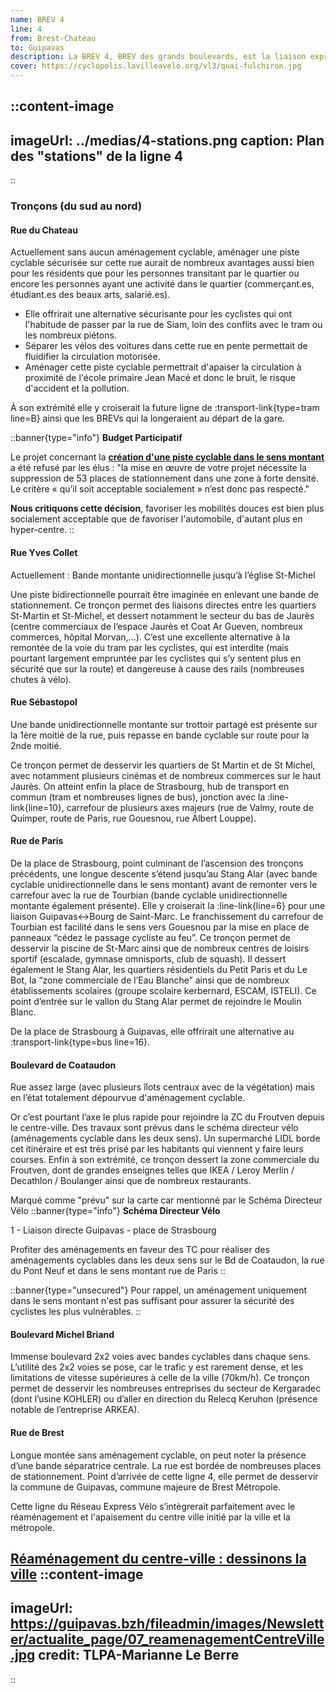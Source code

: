 ```yaml
---
name: BREV 4
line: 4
from: Brest-Chateau
to: Guipavas
description: La BREV 4, BREV des grands boulevards, est la liaison express "nord/sud" de Brest. Dans le centre, elle donnera entre autre une alternative crédible à rouler entre les rails du tram. Une personne habitant à Guipavas et travaillant bas de Siam n'aurait besoin que d'environ 25min de trajet.
cover: https://cyclopolis.lavilleavelo.org/vl3/quai-fulchiron.jpg
---
```


::content-image
---
imageUrl: ../medias/4-stations.png
caption: Plan des "stations" de la ligne 4
---
::

### Tronçons (du sud au nord)

#### Rue du Chateau

Actuellement sans aucun aménagement cyclable, aménager une piste cyclable sécurisée sur cette rue aurait de nombreux avantages aussi bien pour les résidents que pour les personnes transitant par le quartier ou encore les personnes ayant une activité dans le quartier (commerçant.es, étudiant.es des beaux arts, salarié.es).

* Elle offrirait une alternative sécurisante pour les cyclistes qui ont l'habitude de passer par la rue de Siam, loin des conflits avec le tram ou les nombreux piétons.
* Séparer les vélos des voitures dans cette rue en pente permettait de fluidifier la circulation motorisée.
* Aménager cette piste cyclable permettrait d'apaiser la circulation à proximité de l'école primaire Jean Macé et donc le bruit, le risque d'accident et la pollution.

À son extrémité elle y croiserait la future ligne de :transport-link{type=tram line=B} ainsi que les BREVs qui la longeraient au départ de la gare.

::banner{type="info"}
**Budget Participatif**

Le projet concernant la [**création d'une piste cyclable dans le sens montant**](https://jeparticipe.brest.fr/project/budget-participatif-saison-4/collect/proposez-vos-projets/proposals/creation-dune-piste-cyclable-rue-du-chateau
) a été refusé par les élus : "la mise en œuvre de votre projet nécessite la suppression de 53 places de stationnement dans une zone à forte densité. Le critère « qu’il soit acceptable socialement » n’est donc pas respecté."

**Nous critiquons cette décision**, favoriser les mobilités douces est bien plus socialement acceptable que de favoriser l'automobile, d'autant plus en hyper-centre.
::

#### Rue Yves Collet
Actuellement : Bande montante unidirectionnelle jusqu’à l’église St-Michel

Une piste bidirectionnelle pourrait être imaginée en enlevant une bande de stationnement.
Ce tronçon permet des liaisons directes entre les quartiers St-Martin et St-Michel, et dessert notamment le secteur du bas de Jaurès (centre commerciaux de l’espace Jaurès et Coat Ar Gueven, nombreux commerces, hôpital Morvan,...). C’est une excellente alternative à la remontée de la voie du tram par les cyclistes, qui est interdite (mais pourtant largement empruntée par les cyclistes qui s’y sentent plus en sécurité que sur la route) et dangereuse à cause des rails (nombreuses chutes à vélo).

#### Rue Sébastopol

Une bande unidirectionnelle montante sur trottoir partagé est présente sur la 1ère moitié de la rue, puis repasse en bande cyclable sur route pour la 2nde moitié.

Ce tronçon permet de desservir les quartiers de St Martin et de St Michel, avec notamment plusieurs cinémas et de nombreux commerces sur le haut Jaurès. On atteint enfin la place de Strasbourg, hub de transport en commun (tram et nombreuses lignes de bus), jonction avec la :line-link{line=10}, carrefour de plusieurs axes majeurs (rue de Valmy, route de Quimper, route de Paris, rue Gouesnou, rue Albert Louppe).

#### Rue de Paris

De la place de Strasbourg, point culminant de l’ascension des tronçons précédents, une longue descente s’étend jusqu’au Stang Alar (avec bande cyclable unidirectionnelle dans le sens montant) avant de remonter vers le carrefour avec la rue de Tourbian (bande cyclable unidirectionnelle montante également présente). Elle y croiserait la :line-link{line=6} pour une liaison Guipavas<->Bourg de Saint-Marc. Le franchissement du carrefour de Tourbian est facilité dans le sens vers Gouesnou par la mise en place de panneaux “cédez le passage cycliste au feu”. Ce tronçon permet de desservir la piscine de St-Marc ainsi que de nombreux centres de loisirs sportif (escalade, gymnase omnisports, club de squash). Il dessert également le Stang Alar, les quartiers résidentiels du Petit Paris et du Le Bot, la “zone commerciale de l’Eau Blanche” ainsi que de nombreux établissements scolaires (groupe scolaire kerbernard, ESCAM, ISTELI). Ce point d’entrée sur le vallon du Stang Alar permet de rejoindre le Moulin Blanc.

De la place de Strasbourg à Guipavas, elle offrirait une alternative au :transport-link{type=bus line=16}.

#### Boulevard de Coataudon

Rue assez large (avec plusieurs îlots centraux avec de la végétation) mais en l’état totalement dépourvue d'aménagement cyclable.

Or c’est pourtant l’axe le plus rapide pour rejoindre la ZC du Froutven depuis le centre-ville. Des travaux sont prévus dans le schéma directeur vélo (aménagements cyclable dans les deux sens). Un supermarché LIDL borde cet itinéraire et est très prisé par les habitants qui viennent y faire leurs courses. Enfin à son extrémité, ce tronçon dessert la zone commerciale du Froutven, dont de grandes enseignes telles que IKEA / Leroy Merlin / Decathlon / Boulanger ainsi que de nombreux restaurants.


Marqué comme "prévu" sur la carte car mentionné par le Schéma Directeur Vélo
::banner{type="info"}
**Schéma Directeur Vélo**

1 - Liaison directe Guipavas - place de Strasbourg

Profiter des aménagements en faveur des TC pour réaliser des aménagements cyclables dans les deux sens sur le Bd de Coataudon, la rue du Pont Neuf et dans le sens montant rue de Paris
::

::banner{type="unsecured"}
Pour rappel, un aménagement uniquement dans le sens montant n'est pas suffisant pour assurer la sécurité des cyclistes les plus vulnérables.
::

#### Boulevard Michel Briand
Immense boulevard 2x2 voies avec bandes cyclables dans chaque sens. L’utilité des 2x2 voies se pose, car le trafic y est rarement dense, et les limitations de vitesse supérieures à celle de la ville (70km/h). Ce tronçon permet de desservir les nombreuses entreprises du secteur de Kergaradec (dont l’usine KOHLER) ou d’aller en direction du Relecq Keruhon (présence notable de l’entreprise ARKEA).
#### Rue de Brest

Longue montée sans aménagement cyclable, on peut noter la présence d’une bande séparatrice centrale. La rue est bordée de nombreuses places de stationnement. Point d’arrivée de cette ligne 4, elle permet de desservir la commune de Guipavas, commune majeure de Brest Métropole.

Cette ligne du Réseau Express Vélo s’intègrerait parfaitement avec le réaménagement et l'apaisement du centre ville initié par la ville et la métropole.

[Réaménagement du centre-ville : dessinons la ville](https://guipavas.bzh/pages-speciales/fonctionnalites/actualites-109/reamenagement-du-centre-ville-dessinons-la-ville-4316.html)
::content-image
---
imageUrl: https://guipavas.bzh/fileadmin/images/Newsletter/actualite_page/07_reamenagementCentreVille.jpg
credit: TLPA-Marianne Le Berre
---
::
